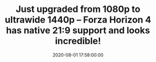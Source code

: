 ---
layout: tweet
title: "Just upgraded from 1080p to ultrawide 1440p – Forza Horizon 4 has native 21:9 support and looks incredible!"
date: '2020-08-01 17:58:00:00'
tweetId: 1289605153121882114
tags: [Tweets, Videogames]
---